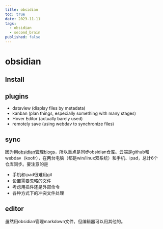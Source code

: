 ```yaml
---
title: obsidian
toc: true
date: 2023-11-11
tags:
  - obsidian
  - second_brain
published: false
---
```

# obsidian

## Install

## plugins
- dataview (display files by metadata)
- kanban (plan things, especially something with many stages)
- Hover Editor (actually barely used)
- remotely save (using webdav to synchronize files)

## sync
因为[用obsidian管理blogs](/wiki/code/blogs)，所以重点是同步obsidian仓库。云端是github和webdav（koofr），在两台电脑（都是win/linux双系统）和手机、ipad，总计6个仓库同步。要注意的是
- 手机和ipad很难用git
- 设置需要忽略的文件
- 考虑用插件还是外部命令
- 各种方式下的冲突文件处理

## editor
虽然用obsidian管理markdown文件，但编辑器可以用其他的。
